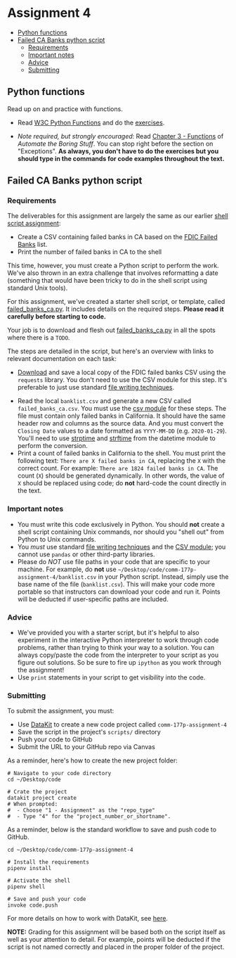 # Assignment 4

- [Python functions](#python-functions)
- [Failed CA Banks python script](#failed-ca-banks-python-script)
  - [Requirements](#requirements)
  - [Important notes](#important-notes)
  - [Advice](#advice)
  - [Submitting](#submitting)

## Python functions

Read up on and practice with functions.

* Read [W3C Python Functions](https://www.w3schools.com/python/python_functions.asp) and do the [exercises](https://www.w3schools.com/python/exercise.asp?filename=exercise_functions1).

* *Note required, but strongly encouraged*: Read [Chapter 3 - Functions](https://automatetheboringstuff.com/2e/chapter3/) of *Automate the Boring Stuff*. You can stop right before the section on "Exceptions". **As always, you don't have to do the exercises but you should type in the commands for code examples throughout the text.** 

## Failed CA Banks python script

### Requirements

The deliverables for this assignment are largely the same as our earlier [shell script assignment](1.md#failed-ca-banks-shell-script): 

* Create a CSV containing failed banks in CA based on the [FDIC Failed Banks][] list.
* Print the number of failed banks in CA to the shell

[FDIC Failed Banks]: https://www.fdic.gov/bank/individual/failed/banklist.html

This time, however, you must create a Python script to perform the work. We've also thrown in an extra challenge that involves reformatting a date (something that would have been tricky to do in the shell script using standard Unix tools). 

For this assignment, we've created a starter shell script, or template, called [failed\_banks\_ca.py](../code/failed_banks_ca.py). It includes details on the required steps. **Please read it carefully before starting to code.**

Your job is to download and flesh out [failed\_banks\_ca.py](../code/failed_banks_ca.py) in all the spots where there is a `TODO`.

The steps are detailed in the script, but here's an overview with links to relevant documentation on each task:

* [Download](../docs/python/remote_files.md) and save a local copy of the FDIC failed banks CSV using the `requests` library. You don't need to use the CSV module for this step. It's preferable to just use standard [file writing techniques][].

[file writing techniques]: ../docs/python/file_io.md#writing-files

* Read the local `banklist.csv` and generate a new CSV called `failed_banks_ca.csv`. You must use the [csv module](../docs/python/csv.md) for these steps. The file must contain only failed banks in California. It should have the same header row and columns as the source data. And you must convert the `Closing Date` values to a date formatted as `YYYY-MM-DD` (e.g. `2020-01-29`). You'll need to use [strptime](https://www.programiz.com/python-programming/datetime/strptime) and [strftime](https://www.programiz.com/python-programming/datetime/strftime) from the datetime module to perform the conversion.
* Print a count of failed banks in California to the shell. You must print the following text: `There are X failed banks in CA`, replacing the `X` with the correct count. For example: `There are 1824 failed banks in CA`. The count (`X`) should be generated dynamically. In other words, the value of `X` should be replaced using code; do **not** hard-code the count directly in the text.

### Important notes

* You must write this code exclusively in Python. You should **not** create a shell script containing Unix commands, nor should you "shell out" from Python to Unix commands.
* You *must* use standard [file writing techniques][] and the [CSV module](../docs/python/csv.md); you cannot use `pandas` or other third-party libraries.
* Please do *NOT* use file paths in your code that are specific to your machine. For example, do **not** use `~/Desktop/code/comm-177p-assignment-4/banklist.csv` in your Python script. Instead, simply use the base name of the file (`banklist.csv`). This will make your code more portable so that instructors can download your code and run it. Points will be deducted if user-specific paths are included.

### Advice

* We've provided you with a starter script, but it's helpful to also experiment in the interactive Python interpreter to work through code problems, rather than trying to think your way to a solution. You can always copy/paste the code from the interpreter to your script as you figure out solutions. So be sure to fire up `ipython` as you work through the assignment!
* Use `print` statements in your script to get visibility into the code.

### Submitting

To submit the assignment, you must: 

* Use [DataKit](../docs/datakit.md) to create a new code project called `comm-177p-assignment-4`
* Save the script in the project's `scripts/` directory
* Push your code to GitHub
* Submit the URL to your GitHub repo via Canvas

As a reminder, here's how to create the new project folder:

```
# Navigate to your code directory
cd ~/Desktop/code

# Crate the project
datakit project create
# When prompted:
#  - Choose "1 - Assignment" as the "repo_type" 
#  - Type "4" for the "project_number_or_shortname".
```

As a reminder, below is the standard workflow to save and push code to GitHub.

```
cd ~/Desktop/code/comm-177p-assignment-4

# Install the requirements
pipenv install

# Activate the shell
pipenv shell

# Save and push your code
invoke code.push
```

For more details on how to work with DataKit, see [here](../docs/datakit.md).

**NOTE:** Grading for this assignment will be based both on the script itself as well as your attention to detail. For example, points will be deducted if the script is not named correctly and placed in the proper folder of the project.
